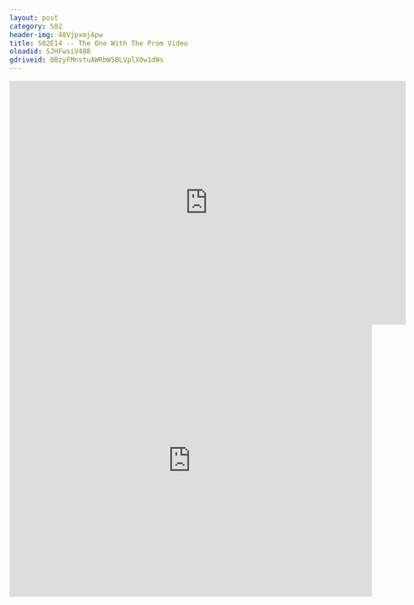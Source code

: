 ```yaml
---
layout: post 
category: S02 
header-img: 48VjpxmjApw 
title: S02E14 -- The One With The Prom Video 
oloadid: SJHFwsiV408 
gdriveid: 0BzyFMnstuAWRbW5BLVplX0w1dWs 
--- 
```

<!--more--> 
<iframe src='https://openload.co/embed/SJHFwsiV408/' width='700' height='430' frameborder='0' scrolling='no' allowfullscreen='allowfullscreen'></iframe> 
<iframe src='https://drive.google.com/file/d/0BzyFMnstuAWRbW5BLVplX0w1dWs/preview' width='640' height='480' frameborder='0' scrolling='no' allowfullscreen='allowfullscreen'></iframe> 